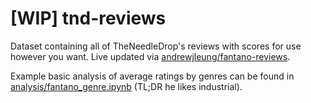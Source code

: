 # [WIP] tnd-reviews

Dataset containing all of TheNeedleDrop's reviews with scores for use however you want. Live updated via [andrewjleung/fantano-reviews](https://github.com/andrewjleung/fantano-reviews).

Example basic analysis of average ratings by genres can be found in [analysis/fantano_genre.ipynb](https://github.com/andrewjleung/tnd-reviews/blob/main/analysis/fantano_genre.ipynb) (TL;DR he likes industrial).
